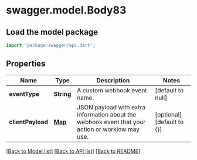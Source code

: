 # swagger.model.Body83

## Load the model package
```dart
import 'package:swagger/api.dart';
```

## Properties
Name | Type | Description | Notes
------------ | ------------- | ------------- | -------------
**eventType** | **String** | A custom webhook event name. | [default to null]
**clientPayload** | [**Map**](Object.md) | JSON payload with extra information about the webhook event that your action or worklow may use. | [optional] [default to {}]

[[Back to Model list]](../README.md#documentation-for-models) [[Back to API list]](../README.md#documentation-for-api-endpoints) [[Back to README]](../README.md)

